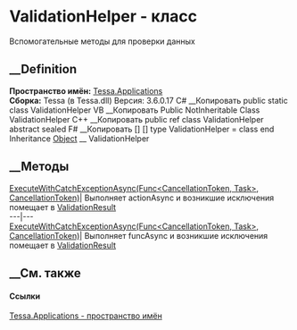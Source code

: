 # ValidationHelper - класс
Вспомогательные методы для проверки данных
## __Definition
 **Пространство имён:** [Tessa.Applications](N_Tessa_Applications.htm)  
 **Сборка:** Tessa (в Tessa.dll) Версия: 3.6.0.17
C# __Копировать
     public static class ValidationHelper
VB __Копировать
     Public NotInheritable Class ValidationHelper
C++ __Копировать
     public ref class ValidationHelper abstract sealed
F# __Копировать
     [<AbstractClassAttribute>]
    [<SealedAttribute>]
    type ValidationHelper = class end
Inheritance
    [Object](https://learn.microsoft.com/dotnet/api/system.object) __ ValidationHelper
##  __Методы
[ExecuteWithCatchExceptionAsync(Func<CancellationToken, Task>,
CancellationToken)](M_Tessa_Applications_ValidationHelper_ExecuteWithCatchExceptionAsync.htm)|
Выполняет actionAsync и возникшие исключения помещает в
[ValidationResult](T_Tessa_Platform_Validation_ValidationResult.htm)  
---|---  
[ExecuteWithCatchExceptionAsync<T>(Func<CancellationToken, Task<T>>,
CancellationToken)](M_Tessa_Applications_ValidationHelper_ExecuteWithCatchExceptionAsync__1.htm)|
Выполняет funcAsync и возникшие исключения помещает в
[ValidationResult](T_Tessa_Platform_Validation_ValidationResult.htm)  
##  __См. также
#### Ссылки
[Tessa.Applications - пространство имён](N_Tessa_Applications.htm)
